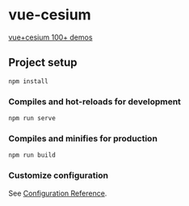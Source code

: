 # vue-cesium

[vue+cesium 100+ demos](https://blog.csdn.net/cuclife/category_11992805.html)

## Project setup
```
npm install
```

### Compiles and hot-reloads for development
```
npm run serve
```

### Compiles and minifies for production
```
npm run build
```

### Customize configuration
See [Configuration Reference](https://cli.vuejs.org/config/).
